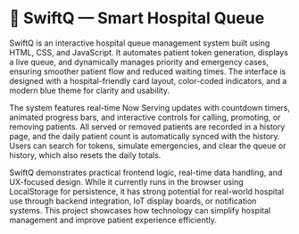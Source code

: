 # 🏥 SwiftQ — Smart Hospital Queue

SwiftQ is an interactive hospital queue management system built using HTML, CSS, and JavaScript.
 It automates patient token generation, displays a live queue, and dynamically manages priority and emergency cases, ensuring smoother patient flow and reduced waiting times.
  The interface is designed with a hospital-friendly card layout, color-coded indicators, and a modern blue theme for clarity and usability.

The system features real-time Now Serving updates with countdown timers, animated progress bars, and interactive controls for calling, promoting, or removing patients.
All served or removed patients are recorded in a history page, and the daily patient count is automatically synced with the history.
Users can search for tokens, simulate emergencies, and clear the queue or history, which also resets the daily totals.

SwiftQ demonstrates practical frontend logic, real-time data handling, and UX-focused design.
While it currently runs in the browser using LocalStorage for persistence, it has strong potential for real-world hospital use through backend integration, IoT display boards, or notification systems.
This project showcases how technology can simplify hospital management and improve patient experience efficiently.
